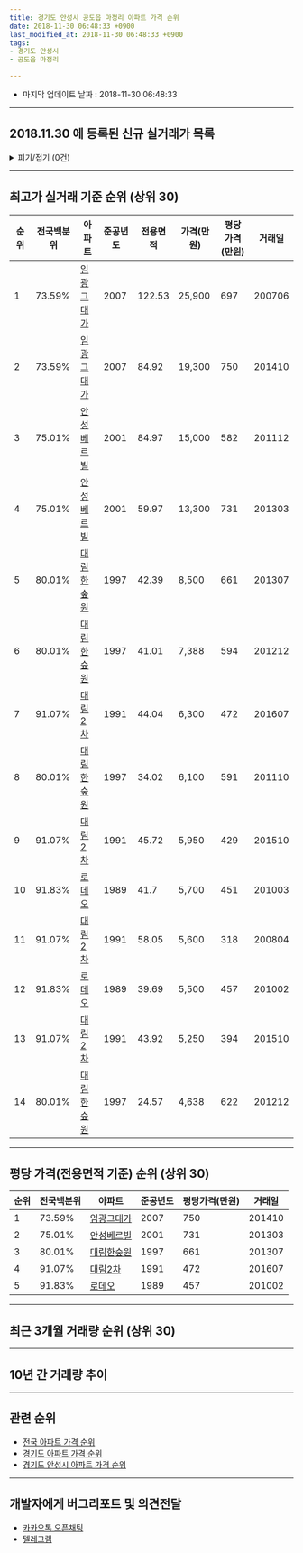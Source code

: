 ```yaml
---
title: 경기도 안성시 공도읍 마정리 아파트 가격 순위
date: 2018-11-30 06:48:33 +0900
last_modified_at: 2018-11-30 06:48:33 +0900
tags:
- 경기도 안성시
- 공도읍 마정리

---
```


* 마지막 업데이트 날짜 : 2018-11-30 06:48:33

---

## 2018.11.30 에 등록된 신규 실거래가 목록

<details>
<summary>펴기/접기 (0건)</summary>
<div markdown="1">

|아파트|전국백분위|준공년도|전용면적|가격(만원)|평당가격(만원)|거래일|
|---|---|---|---|---|---|---|
|없음|||||||


</div>
</details>

---

## 최고가 실거래 기준 순위 (상위 30)


|순위|전국백분위|아파트|준공년도|전용면적|가격(만원)|평당가격(만원)|거래일|
|---|---|---|---|---|---|---|---|
|1|73.59%|[임광그대가](https://search.naver.com/search.naver?query=%EA%B2%BD%EA%B8%B0%EB%8F%84+%EC%95%88%EC%84%B1%EC%8B%9C+%EA%B3%B5%EB%8F%84%EC%9D%8D+%EB%A7%88%EC%A0%95%EB%A6%AC+%EC%9E%84%EA%B4%91%EA%B7%B8%EB%8C%80%EA%B0%80)|2007|122.53|25,900|697|200706|
|2|73.59%|[임광그대가](https://search.naver.com/search.naver?query=%EA%B2%BD%EA%B8%B0%EB%8F%84+%EC%95%88%EC%84%B1%EC%8B%9C+%EA%B3%B5%EB%8F%84%EC%9D%8D+%EB%A7%88%EC%A0%95%EB%A6%AC+%EC%9E%84%EA%B4%91%EA%B7%B8%EB%8C%80%EA%B0%80)|2007|84.92|19,300|750|201410|
|3|75.01%|[안성베르빌](https://search.naver.com/search.naver?query=%EA%B2%BD%EA%B8%B0%EB%8F%84+%EC%95%88%EC%84%B1%EC%8B%9C+%EA%B3%B5%EB%8F%84%EC%9D%8D+%EB%A7%88%EC%A0%95%EB%A6%AC+%EC%95%88%EC%84%B1%EB%B2%A0%EB%A5%B4%EB%B9%8C)|2001|84.97|15,000|582|201112|
|4|75.01%|[안성베르빌](https://search.naver.com/search.naver?query=%EA%B2%BD%EA%B8%B0%EB%8F%84+%EC%95%88%EC%84%B1%EC%8B%9C+%EA%B3%B5%EB%8F%84%EC%9D%8D+%EB%A7%88%EC%A0%95%EB%A6%AC+%EC%95%88%EC%84%B1%EB%B2%A0%EB%A5%B4%EB%B9%8C)|2001|59.97|13,300|731|201303|
|5|80.01%|[대림한숲원](https://search.naver.com/search.naver?query=%EA%B2%BD%EA%B8%B0%EB%8F%84+%EC%95%88%EC%84%B1%EC%8B%9C+%EA%B3%B5%EB%8F%84%EC%9D%8D+%EB%A7%88%EC%A0%95%EB%A6%AC+%EB%8C%80%EB%A6%BC%ED%95%9C%EC%88%B2%EC%9B%90)|1997|42.39|8,500|661|201307|
|6|80.01%|[대림한숲원](https://search.naver.com/search.naver?query=%EA%B2%BD%EA%B8%B0%EB%8F%84+%EC%95%88%EC%84%B1%EC%8B%9C+%EA%B3%B5%EB%8F%84%EC%9D%8D+%EB%A7%88%EC%A0%95%EB%A6%AC+%EB%8C%80%EB%A6%BC%ED%95%9C%EC%88%B2%EC%9B%90)|1997|41.01|7,388|594|201212|
|7|91.07%|[대림2차](https://search.naver.com/search.naver?query=%EA%B2%BD%EA%B8%B0%EB%8F%84+%EC%95%88%EC%84%B1%EC%8B%9C+%EA%B3%B5%EB%8F%84%EC%9D%8D+%EB%A7%88%EC%A0%95%EB%A6%AC+%EB%8C%80%EB%A6%BC2%EC%B0%A8)|1991|44.04|6,300|472|201607|
|8|80.01%|[대림한숲원](https://search.naver.com/search.naver?query=%EA%B2%BD%EA%B8%B0%EB%8F%84+%EC%95%88%EC%84%B1%EC%8B%9C+%EA%B3%B5%EB%8F%84%EC%9D%8D+%EB%A7%88%EC%A0%95%EB%A6%AC+%EB%8C%80%EB%A6%BC%ED%95%9C%EC%88%B2%EC%9B%90)|1997|34.02|6,100|591|201110|
|9|91.07%|[대림2차](https://search.naver.com/search.naver?query=%EA%B2%BD%EA%B8%B0%EB%8F%84+%EC%95%88%EC%84%B1%EC%8B%9C+%EA%B3%B5%EB%8F%84%EC%9D%8D+%EB%A7%88%EC%A0%95%EB%A6%AC+%EB%8C%80%EB%A6%BC2%EC%B0%A8)|1991|45.72|5,950|429|201510|
|10|91.83%|[로데오](https://search.naver.com/search.naver?query=%EA%B2%BD%EA%B8%B0%EB%8F%84+%EC%95%88%EC%84%B1%EC%8B%9C+%EA%B3%B5%EB%8F%84%EC%9D%8D+%EB%A7%88%EC%A0%95%EB%A6%AC+%EB%A1%9C%EB%8D%B0%EC%98%A4)|1989|41.7|5,700|451|201003|
|11|91.07%|[대림2차](https://search.naver.com/search.naver?query=%EA%B2%BD%EA%B8%B0%EB%8F%84+%EC%95%88%EC%84%B1%EC%8B%9C+%EA%B3%B5%EB%8F%84%EC%9D%8D+%EB%A7%88%EC%A0%95%EB%A6%AC+%EB%8C%80%EB%A6%BC2%EC%B0%A8)|1991|58.05|5,600|318|200804|
|12|91.83%|[로데오](https://search.naver.com/search.naver?query=%EA%B2%BD%EA%B8%B0%EB%8F%84+%EC%95%88%EC%84%B1%EC%8B%9C+%EA%B3%B5%EB%8F%84%EC%9D%8D+%EB%A7%88%EC%A0%95%EB%A6%AC+%EB%A1%9C%EB%8D%B0%EC%98%A4)|1989|39.69|5,500|457|201002|
|13|91.07%|[대림2차](https://search.naver.com/search.naver?query=%EA%B2%BD%EA%B8%B0%EB%8F%84+%EC%95%88%EC%84%B1%EC%8B%9C+%EA%B3%B5%EB%8F%84%EC%9D%8D+%EB%A7%88%EC%A0%95%EB%A6%AC+%EB%8C%80%EB%A6%BC2%EC%B0%A8)|1991|43.92|5,250|394|201510|
|14|80.01%|[대림한숲원](https://search.naver.com/search.naver?query=%EA%B2%BD%EA%B8%B0%EB%8F%84+%EC%95%88%EC%84%B1%EC%8B%9C+%EA%B3%B5%EB%8F%84%EC%9D%8D+%EB%A7%88%EC%A0%95%EB%A6%AC+%EB%8C%80%EB%A6%BC%ED%95%9C%EC%88%B2%EC%9B%90)|1997|24.57|4,638|622|201212|


---

## 평당 가격(전용면적 기준) 순위 (상위 30)


|순위|전국백분위|아파트|준공년도|평당가격(만원)|거래일|
|---|---|---|---|---|---|
|1|73.59%|[임광그대가](https://search.naver.com/search.naver?query=%EA%B2%BD%EA%B8%B0%EB%8F%84+%EC%95%88%EC%84%B1%EC%8B%9C+%EA%B3%B5%EB%8F%84%EC%9D%8D+%EB%A7%88%EC%A0%95%EB%A6%AC+%EC%9E%84%EA%B4%91%EA%B7%B8%EB%8C%80%EA%B0%80)|2007|750|201410|
|2|75.01%|[안성베르빌](https://search.naver.com/search.naver?query=%EA%B2%BD%EA%B8%B0%EB%8F%84+%EC%95%88%EC%84%B1%EC%8B%9C+%EA%B3%B5%EB%8F%84%EC%9D%8D+%EB%A7%88%EC%A0%95%EB%A6%AC+%EC%95%88%EC%84%B1%EB%B2%A0%EB%A5%B4%EB%B9%8C)|2001|731|201303|
|3|80.01%|[대림한숲원](https://search.naver.com/search.naver?query=%EA%B2%BD%EA%B8%B0%EB%8F%84+%EC%95%88%EC%84%B1%EC%8B%9C+%EA%B3%B5%EB%8F%84%EC%9D%8D+%EB%A7%88%EC%A0%95%EB%A6%AC+%EB%8C%80%EB%A6%BC%ED%95%9C%EC%88%B2%EC%9B%90)|1997|661|201307|
|4|91.07%|[대림2차](https://search.naver.com/search.naver?query=%EA%B2%BD%EA%B8%B0%EB%8F%84+%EC%95%88%EC%84%B1%EC%8B%9C+%EA%B3%B5%EB%8F%84%EC%9D%8D+%EB%A7%88%EC%A0%95%EB%A6%AC+%EB%8C%80%EB%A6%BC2%EC%B0%A8)|1991|472|201607|
|5|91.83%|[로데오](https://search.naver.com/search.naver?query=%EA%B2%BD%EA%B8%B0%EB%8F%84+%EC%95%88%EC%84%B1%EC%8B%9C+%EA%B3%B5%EB%8F%84%EC%9D%8D+%EB%A7%88%EC%A0%95%EB%A6%AC+%EB%A1%9C%EB%8D%B0%EC%98%A4)|1989|457|201002|


---

## 최근 3개월 거래량 순위 (상위 30)


<div style="width:100%;">
    <canvas id="deal_count_ranking" height="250"></canvas>
</div>


<script>
new Chart(document.getElementById("deal_count_ranking"), {
    type: 'horizontalBar',
    data: {
        labels: ['임광그대가', '안성베르빌', '대림한숲원'],
        datasets: [{
            label: '실거래 수',
            data: [6, 1, 1],
            borderColor: "rgba(255, 0, 128, 1)",
            backgroundColor: "rgba(255, 0, 128, 0.5)",
            fill: false,
        }]
    },
    options: {
        responsive: true,
        title: {
            display: true,
            text: '최근 3개월 거래량 순위'
        },
        tooltips: {
            mode: 'index',
            intersect: false,
            callbacks: {
                title: function(tooltipItems, data) {
                    return "실거래 수:";
                },
                label: function(tooltipItem, data) {
                    return data.labels[tooltipItem.index] + ": " + tooltipItem.xLabel;
                }
            }
        },
        hover: {
            mode: 'nearest',
            intersect: true
        },
        scales: {
            xAxes: [{
                display: true,
                scaleLabel: {
                    display: true,
                    labelString: '실거래 수'
                },
                ticks: {
                    suggestedMin: 0,
                }
            }],
            yAxes: [{
                display: true,
                ticks: {
                    autoSkip: false,
                    callback: function(value, index, values) {
                        if (value.length > 15)
                            return value.substr(0, 13) + "...";
                        else
                            return value;
                    }
                },
                scaleLabel: {
                    display: false,
                }
            }]
        }
    }
});

</script>


---

## 10년 간 거래량 추이


<div style="width:100%;">
    <canvas id="deal_progress" height="250"></canvas>
</div>

<script>
new Chart(document.getElementById("deal_progress"), {
    type: 'line',
    data: {
        labels: ['200811','200812','200901','200902','200903','200904','200905','200906','200907','200908','200909','200910','200911','200912','201001','201002','201003','201004','201005','201006','201007','201008','201009','201010','201011','201012','201101','201102','201103','201104','201105','201106','201107','201108','201109','201110','201111','201112','201201','201202','201203','201204','201205','201206','201207','201208','201209','201210','201211','201212','201301','201302','201303','201304','201305','201306','201307','201308','201309','201310','201311','201312','201401','201402','201403','201404','201405','201406','201407','201408','201409','201410','201411','201412','201501','201502','201503','201504','201505','201506','201507','201508','201509','201510','201511','201512','201601','201602','201603','201604','201605','201606','201607','201608','201609','201610','201611','201612','201701','201702','201703','201704','201705','201706','201707','201708','201709','201710','201711','201712','201801','201802','201803','201804','201805','201806','201807','201808','201809','201810','201811'],
        datasets: [{
            label: '실거래 수',
            pointRadius: 1,
            data: [1, 2, 0, 2, 1, 3, 1, 1, 4, 5, 0, 1, 6, 2, 1, 8, 15, 4, 4, 5, 5, 1, 1, 3, 4, 7, 4, 3, 6, 6, 39, 10, 8, 18, 14, 11, 11, 7, 5, 7, 11, 4, 10, 8, 7, 6, 4, 9, 3, 7, 9, 4, 7, 6, 10, 4, 5, 4, 8, 7, 6, 4, 5, 6, 11, 5, 4, 7, 7, 6, 3, 15, 3, 5, 4, 4, 11, 3, 3, 5, 4, 6, 7, 7, 2, 1, 1, 1, 11, 6, 10, 1, 9, 4, 1, 8, 3, 5, 1, 10, 7, 7, 5, 3, 2, 3, 4, 2, 3, 0, 3, 5, 7, 1, 5, 2, 4, 2, 3, 3, 2],
            borderColor: "rgba(255, 201, 14, 1)",
            backgroundColor: "rgba(255, 201, 14, 0.5)",
            fill: true,
        }]
    },
    options: {
        responsive: true,
        title: {
            display: true,
            text: '10년간 거래량 추이'
        },
        tooltips: {
            mode: 'index',
            intersect: false,
        },
        hover: {
            mode: 'nearest',
            intersect: true
        },
        scales: {
            xAxes: [{
                display: true,
                scaleLabel: {
                    display: true,
                    labelString: '년/월'
                }
            }],
            yAxes: [{
                display: true,
                ticks: {
                    suggestedMin: 0,
                },
                scaleLabel: {
                    display: true,
                    labelString: '실거래 수'
                }
            }]
        }
    }
});

</script>


---

## 관련 순위

- [전국 아파트 가격 순위](https://inasie.github.io/apt-ranking/전국)
- [경기도 아파트 가격 순위](https://inasie.github.io/apt-ranking/경기도)
- [경기도 안성시 아파트 가격 순위](https://inasie.github.io/apt-ranking/경기도-안성시)


---

## 개발자에게 버그리포트 및 의견전달

- [카카오톡 오픈채팅](https://open.kakao.com/o/gLJUAP4)
- [텔레그램](https://t.me/inasie)

